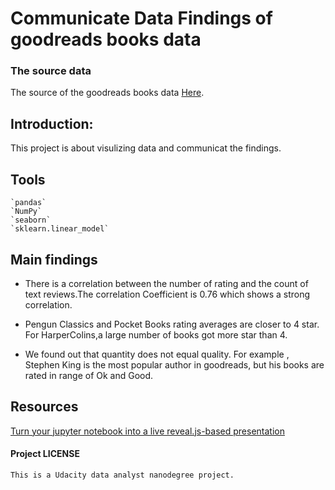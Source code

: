 # Communicate Data Findings of goodreads books data 

### The source data
The source of the goodreads books data [Here](https://www.kaggle.com/jealousleopard/goodreadsbooks).


## Introduction:
This project is about visulizing data and communicat the findings.

## Tools 

    `pandas`
    `NumPy`
    `seaborn`
    `sklearn.linear_model`
    
## Main findings 

 - There is a correlation between the number of rating and the count of text reviews.The correlation Coefficient is 0.76 which shows a strong correlation.

 - Pengun Classics and Pocket Books rating averages are closer to 4 star. For HarperColins,a large number of books got more star than 4.

 - We found out that quantity does not equal quality. For example , Stephen King is the most popular author in goodreads, but his books are rated in range of Ok and Good.


## Resources 

[Turn your jupyter notebook into a live reveal.js-based presentation](https://rise.readthedocs.io/en/stable/)

#### Project LICENSE

    This is a Udacity data analyst nanodegree project.
